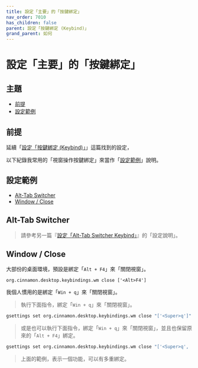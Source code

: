```yaml
---
title: 設定「主要」的「按鍵綁定」
nav_order: 7010
has_children: false
parent: 設定「按鍵綁定 (Keybind)」
grand_parent: 如何
---
```



# 設定「主要」的「按鍵綁定」




## 主題

* [前提](#前提)
* [設定範例](#設定範例)




## 前提

延續「[設定「按鍵綁定 (Keybind)」](https://samwhelp.github.io/note-about-linuxmint-cinnamon/read/howto/config-keybind.html)」這篇找到的設定，

以下紀錄我常用的「視窗操作按鍵綁定」來當作「[設定範例](#設定範例)」說明。




## 設定範例

* [Alt-Tab Switcher](#alt-tab-switcher)
* [ Window / Close](##window--close)




## Alt-Tab Switcher

> 請參考另一篇『[設定「Alt-Tab Switcher Keybind」](https://samwhelp.github.io/note-about-linuxmint-cinnamon/read/howto/config-alttab-switcher/config-alttab-switcher-keybind.html)』的「設定說明」。




## Window / Close

大部份的桌面環境，預設是綁定「`Alt + F4`」來「關閉視窗」。

```
org.cinnamon.desktop.keybindings.wm close ['<Alt>F4']
```

我個人慣用的是綁定「`Win + q`」來「關閉視窗」。


> 執行下面指令，綁定「`Win + q`」來「關閉視窗」。

``` sh
gsettings set org.cinnamon.desktop.keybindings.wm close "['<Super>q']"
```


> 或是也可以執行下面指令，綁定「`Win + q`」來「關閉視窗」，並且也保留原來的「`Alt + F4`」綁定。

``` sh
gsettings set org.cinnamon.desktop.keybindings.wm close "['<Super>q', '<Alt>F4']"
```

> 上面的範例，表示一個功能，可以有多重綁定。
